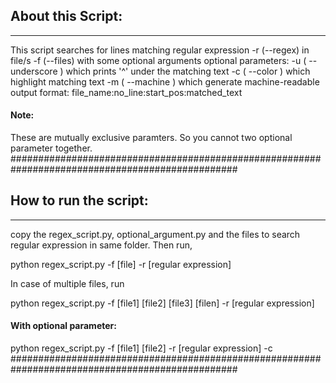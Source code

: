 ## About this Script:
-------------------------------------------------------------------------------------------
This script searches for lines matching regular expression -r (--regex) in file/s -f (--files) with some optional arguments
optional parameters:
    -u ( --underscore ) which prints '^' under the matching text
    -c ( --color ) which highlight matching text 
    -m ( --machine ) which generate machine-readable output 
                     format: file_name:no_line:start_pos:matched_text

#### Note:
These are mutually exclusive paramters.
So you cannot two optional parameter together.
#################################################################################################

## How to run the script:
-------------------------------------------------------------------------------------------
copy the regex_script.py, optional_argument.py and the files to search regular expression in same folder.
Then run,

python regex_script.py -f [file] -r [regular expression]

In case of multiple files, run

python regex_script.py -f [file1] [file2] [file3] [filen] -r [regular expression]

#### With optional parameter:
python regex_script.py -f [file1] [file2] -r [regular expression] -c
#################################################################################################
